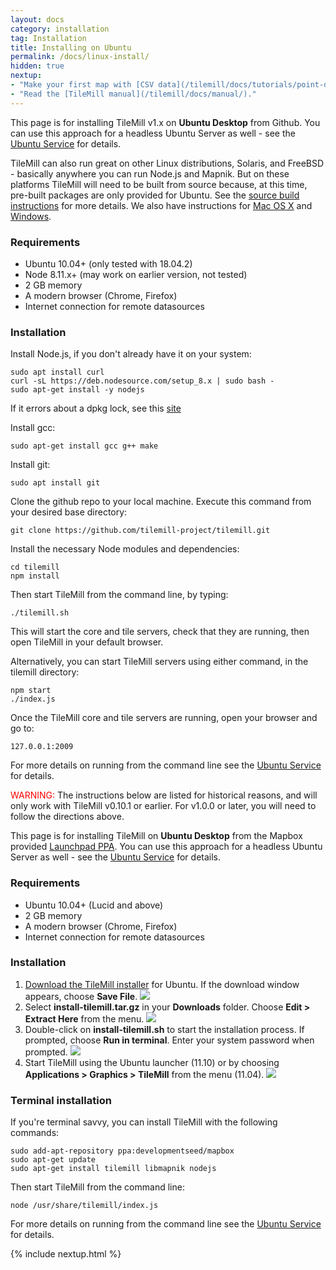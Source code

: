 ```yaml
---
layout: docs
category: installation
tag: Installation
title: Installing on Ubuntu
permalink: /docs/linux-install/
hidden: true
nextup:
- "Make your first map with [CSV data](/tilemill/docs/tutorials/point-data/)."
- "Read the [TileMill manual](/tilemill/docs/manual/)."
---
```

This page is for installing TileMill v1.x on **Ubuntu Desktop** from Github. You can use this approach for a headless Ubuntu Server as well - see the [Ubuntu Service](/tilemill/docs/guides/ubuntu-service/) for details.

TileMill can also run great on other Linux distributions, Solaris, and FreeBSD - basically anywhere you can run Node.js and Mapnik. But on these platforms TileMill will need to be built from source because, at this time, pre-built packages are only provided for Ubuntu. See the [source build instructions](/tilemill/docs/source) for more details. We also have instructions for [Mac OS X](/tilemill/docs/mac-install) and [Windows](/tilemill/docs/win-install). 

### Requirements
<ul class='checklist'>
  <li class='check'>Ubuntu 10.04+ (only tested with 18.04.2)</li>
  <li class='check'>Node 8.11.x+ (may work on earlier version, not tested)</li>
  <li class='check'>2 GB memory</li>
  <li class='check'>A modern browser (Chrome, Firefox)</li>
  <li class='check'>Internet connection for remote datasources</li>
</ul>

### Installation
Install Node.js, if you don't already have it on your system:

    sudo apt install curl
    curl -sL https://deb.nodesource.com/setup_8.x | sudo bash -
    sudo apt-get install -y nodejs


  If it errors about a dpkg lock, see this [site](https://itsfoss.com/could-not-get-lock-error/)

Install gcc:

    sudo apt-get install gcc g++ make

Install git:

    sudo apt install git

Clone the github repo to your local machine. Execute this command from your desired base directory:

    git clone https://github.com/tilemill-project/tilemill.git

Install the necessary Node modules and dependencies:

    cd tilemill
    npm install

Then start TileMill from the command line, by typing:

    ./tilemill.sh

This will start the core and tile servers, check that they are running, then open TileMill in your default browser.

Alternatively, you can start TileMill servers using either command, in the tilemill directory:

    npm start
    ./index.js

Once the TileMill core and tile servers are running, open your browser and go to:

    127.0.0.1:2009

For more details on running from the command line see the [Ubuntu Service](/tilemill/docs/guides/ubuntu-service/) for details.


<span style="color:red">WARNING:</span> The instructions below are listed for historical reasons, and will only work with TileMill v0.10.1 or earlier. For v1.0.0 or later, you will need to follow the directions above.

This page is for installing TileMill on **Ubuntu Desktop** from the Mapbox provided [Launchpad PPA](https://launchpad.net/~developmentseed/+archive/mapbox/). You can use this approach for a headless Ubuntu Server as well - see the [Ubuntu Service](/tilemill/docs/guides/ubuntu-service/) for details.

### Requirements
<ul class='checklist'>
  <li class='check'>Ubuntu 10.04+ (Lucid and above)</li>
  <li class='check'>2 GB memory</li>
  <li class='check'>A modern browser (Chrome, Firefox)</li>
  <li class='check'>Internet connection for remote datasources</li>
</ul>

### Installation
1. [Download the TileMill installer](/tilemill) for Ubuntu. If the download window appears, choose **Save File**.
  ![](/tilemill/assets/pages/linux-install-1.png)
2. Select **install-tilemill.tar.gz** in your **Downloads** folder. Choose **Edit > Extract Here** from the menu.
  ![](/tilemill/assets/pages/linux-install-2.png)
3. Double-click on **install-tilemill.sh** to start the installation process. If prompted, choose **Run in terminal**. Enter your system password when prompted.
  ![](/tilemill/assets/pages/linux-install-3.png)
4. Start TileMill using the Ubuntu launcher (11.10) or by choosing **Applications > Graphics > TileMill** from the menu (11.04).
  ![](/tilemill/assets/pages/linux-install-4.png)

### Terminal installation
If you're terminal savvy, you can install TileMill with the following commands:

    sudo add-apt-repository ppa:developmentseed/mapbox
    sudo apt-get update
    sudo apt-get install tilemill libmapnik nodejs

Then start TileMill from the command line:

    node /usr/share/tilemill/index.js

For more details on running from the command line see the [Ubuntu Service](/tilemill/docs/guides/ubuntu-service/) for details.

{% include nextup.html %}
